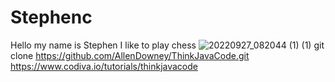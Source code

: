 # Stephenc
Hello my name is Stephen 
I like to play chess
![20220927_082044 (1) (1)](https://github.com/Stephenc80/StephenC/assets/145131056/33823f2a-7832-4035-9f3e-42557c0e550e)
git clone https://github.com/AllenDowney/ThinkJavaCode.git
https://www.codiva.io/tutorials/thinkjavacode
